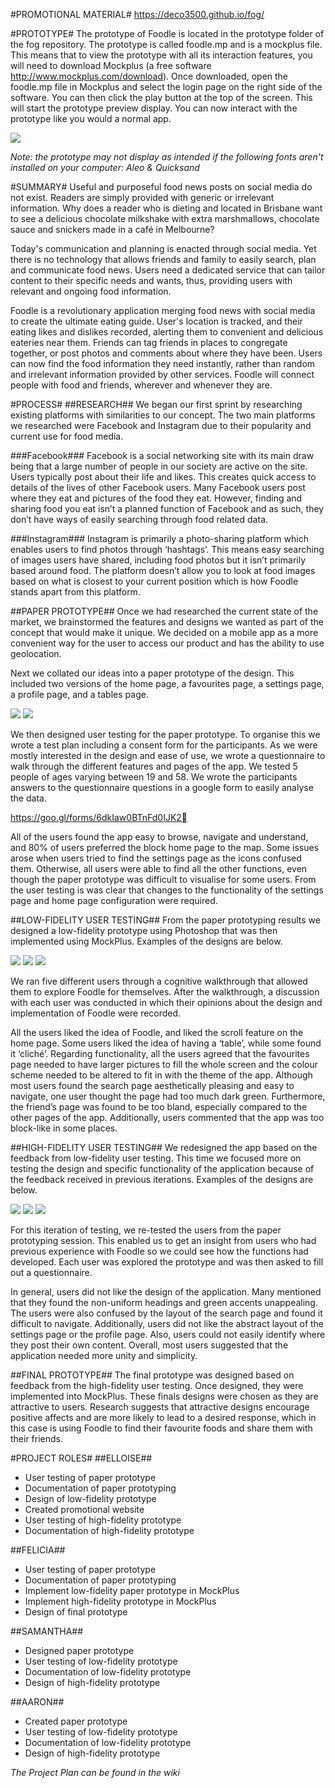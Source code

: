 #PROMOTIONAL MATERIAL#
https://deco3500.github.io/fog/

#PROTOTYPE#
The prototype of Foodle is located in the prototype folder of the fog repository. The prototype is called foodle.mp and is a mockplus file. This means that to view the prototype with all its interaction features, you will need to download Mockplus (a free software http://www.mockplus.com/download). Once downloaded, open the foodle.mp file in Mockplus and select the login page on the right side of the software. You can then click the play button at the top of the screen. This will start the prototype preview display. You can now interact with the prototype like you would a normal app.

![](http://i86.photobucket.com/albums/k88/elloiseprz/Screen%20Shot%202016-10-28%20at%2010.05.57%20am_zpsbaahjera.png)

_Note: the prototype may not display as intended if the following fonts aren't installed on your computer: Aleo & Quicksand_

#SUMMARY#
Useful and purposeful food news posts on social media do not exist. Readers are simply provided with generic or irrelevant information. Why does a reader who is dieting and located in Brisbane want to see a delicious chocolate milkshake with extra marshmallows, chocolate sauce and snickers made in a café in Melbourne?
 
Today's communication and planning is enacted through social media. Yet there is no technology that allows friends and family to easily search, plan and communicate food news. Users need a dedicated service that can tailor content to their specific needs and wants, thus, providing users with relevant and ongoing food information.
 
Foodle is a revolutionary application merging food news with social media to create the ultimate eating guide. User's location is tracked, and their eating likes and dislikes recorded, alerting them to convenient and delicious eateries near them. Friends can tag friends in places to congregate together, or post photos and comments about where they have been. Users can now find the food information they need instantly, rather than random and irrelevant information provided by other services. Foodle will connect people with food and friends, wherever and whenever they are.

#PROCESS#
##RESEARCH##
We began our first sprint by researching existing platforms with similarities to our concept. The two main platforms we researched were Facebook and Instagram due to their popularity and current use for food media.

###Facebook###
Facebook is a social networking site with its main draw being that a large number of people in our society are active on the site. Users typically post about their life and likes. This creates quick access to details of the lives of other Facebook users. Many Facebook users post where they eat and pictures of the food they eat. However, finding and sharing food you eat isn’t a planned function of Facebook and as such, they don’t have ways of easily searching through food related data.

###Instagram###
Instagram is primarily a photo-sharing platform which enables users to find photos through ‘hashtags’. This means easy searching of images users have shared, including food photos but it isn’t primarily based around food. The platform doesn’t allow you to look at food images based on what is closest to your current position which is how Foodle stands apart from this platform.

##PAPER PROTOTYPE##
Once we had researched the current state of the market, we brainstormed the features and designs we wanted as part of the concept that would make it unique. We decided on a mobile app as a more convenient way for the user to access our product and has the ability to use geolocation.
 
Next we collated our ideas into a paper prototype of the design. This included two versions of the home page, a favourites page, a settings page, a profile page, and a tables page.
 
 ![](http://i86.photobucket.com/albums/k88/elloiseprz/14881552_10210928572559552_2091652126_o_zpskhcsq6nw.jpg)
 ![](http://i86.photobucket.com/albums/k88/elloiseprz/14825820_10210928621600778_1581519771_n_zpsndjig6b1.jpg)
 
We then designed user testing for the paper prototype. To organise this we wrote a test plan including a consent form for the participants. As we were mostly interested in the design and ease of use, we wrote a questionnaire to walk through the different features and pages of the app. We tested 5 people of ages varying between 19 and 58. We wrote the participants answers to the questionnaire questions in a google form to easily analyse the data.
 
https://goo.gl/forms/6dkIaw0BTnFd0IJK2

All of the users found the app easy to browse, navigate and understand, and 80% of users preferred the block home page to the map. Some issues arose when users tried to find the settings page as the icons confused them. Otherwise, all users were able to find all the other functions, even though the paper prototype was difficult to visualise for some users. From the user testing is was clear that changes to the functionality of the settings page and home page configuration were required.  

##LOW-FIDELITY USER TESTING##
From the paper prototyping results we designed a low-fidelity prototype using Photoshop that was then implemented using MockPlus. Examples of the designs are below.

![](http://i86.photobucket.com/albums/k88/elloiseprz/search_page2_zpsmgdbuvzg.png)
![](http://i86.photobucket.com/albums/k88/elloiseprz/profile_page_zpssw2bzk5c.png)
![](http://i86.photobucket.com/albums/k88/elloiseprz/settings_zps1cgu9q58.png)

We ran five different users through a cognitive walkthrough that allowed them to explore Foodle for themselves. After the walkthrough, a discussion with each user was conducted in which their opinions about the design and implementation of Foodle were recorded.
 
All the users liked the idea of Foodle, and liked the scroll feature on the home page. Some users liked the idea of having a ‘table’, while some found it ‘cliché’. Regarding functionality, all the users agreed that the favourites page needed to have larger pictures to fill the whole screen and the colour scheme needed to be altered to fit in with the theme of the app. Although most users found the search page aesthetically pleasing and easy to navigate, one user thought the page had too much dark green. Furthermore, the friend’s page was found to be too bland, especially compared to the other pages of the app. Additionally, users commented that the app was too block-like in some places.

##HIGH-FIDELITY USER TESTING##
We redesigned the app based on the feedback from low-fidelity user testing. This time we focused more on testing the design and specific functionality of the application because of the feedback received in previous iterations. Examples of the designs are below.

![](http://i86.photobucket.com/albums/k88/elloiseprz/profile_page1_zpswe5degkc.png)
![](http://i86.photobucket.com/albums/k88/elloiseprz/favourites1_zpsetjuts4g.png)
![](http://i86.photobucket.com/albums/k88/elloiseprz/search-01_zps8qlers6a.png)
 
For this iteration of testing, we re-tested the users from the paper prototyping session. This enabled us to get an insight from users who had previous experience with Foodle so we could see how the functions had developed. Each user was explored the prototype and was then asked to fill out a questionnaire.
 
In general, users did not like the design of the application. Many mentioned that they found the non-uniform headings and green accents unappealing. The users were also confused by the layout of the search page and found it difficult to navigate. Additionally, users did not like the abstract layout of the settings page or the profile page. Also, users could not easily identify where they post their own content. Overall, most users suggested that the application needed more unity and simplicity.

##FINAL PROTOTYPE##
The final prototype was designed based on feedback from the high-fidelity user testing. Once designed, they were implemented into MockPlus. These finals designs were chosen as they are attractive to users. Research suggests that attractive designs encourage positive affects and are more likely to lead to a desired response, which in this case is using Foodle to find their favourite foods and share them with their friends.

#PROJECT ROLES#
##ELLOISE##
- User testing of paper prototype
- Documentation of paper prototyping
- Design of low-fidelity prototype
- Created promotional website
- User testing of high-fidelity prototype
- Documentation of high-fidelity prototype
 
##FELICIA##
- User testing of paper prototype
- Documentation of paper prototyping
- Implement low-fidelity paper prototype in MockPlus
- Implement high-fidelity prototype in MockPlus
- Design of final prototype

##SAMANTHA##
- Designed paper prototype
- User testing of low-fidelity prototype
- Documentation of low-fidelity prototype
- Design of high-fidelity prototype
 
##AARON##
- Created paper prototype
- User testing of low-fidelity prototype
- Documentation of low-fidelity prototype
- Design of high-fidelity prototype

_The Project Plan can be found in the wiki_
